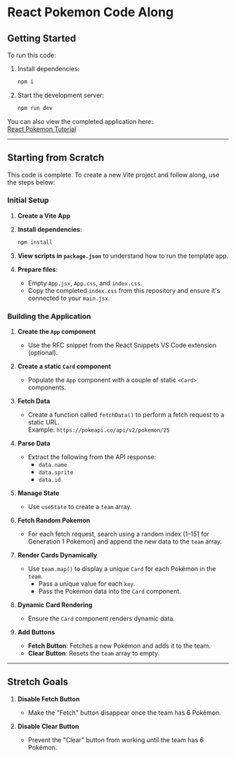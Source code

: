 # React Pokemon Code Along

## Getting Started
To run this code:

1. Install dependencies:
   ```bash
   npm i
   ```

2. Start the development server:
   ```bash
   npm run dev
   ```

You can also view the completed application here:  
[React Pokemon Tutorial](https://react-pokemon-tutorial.netlify.app/)

---

## Starting from Scratch
This code is complete. To create a new Vite project and follow along, use the steps below:

### Initial Setup
1. **Create a Vite App**  
2. **Install dependencies**:
   ```bash
   npm install
   ```
3. **View scripts in `package.json`** to understand how to run the template app.

4. **Prepare files**:
   - Empty `App.jsx`, `App.css`, and `index.css`.
   - Copy the completed `index.css` from this repository and ensure it's connected to your `main.jsx`.

### Building the Application
1. **Create the `App` component**  
   - Use the RFC snippet from the React Snippets VS Code extension (optional).

2. **Create a static `Card` component**  
   - Populate the `App` component with a couple of static `<Card>` components.

3. **Fetch Data**  
   - Create a function called `fetchData()` to perform a fetch request to a static URL.  
     Example: `https://pokeapi.co/api/v2/pokemon/25`

4. **Parse Data**  
   - Extract the following from the API response:
     - `data.name`
     - `data.sprite`
     - `data.id`

5. **Manage State**  
   - Use `useState` to create a `team` array.

6. **Fetch Random Pokemon**  
   - For each fetch request, search using a random index (1–151 for Generation 1 Pokémon) and append the new data to the `team` array.

7. **Render Cards Dynamically**  
   - Use `team.map()` to display a unique `Card` for each Pokémon in the `team`.  
     - Pass a unique value for each `key`.  
     - Pass the Pokémon data into the `Card` component.

8. **Dynamic Card Rendering**  
   - Ensure the `Card` component renders dynamic data.

9. **Add Buttons**  
   - **Fetch Button**: Fetches a new Pokémon and adds it to the team.  
   - **Clear Button**: Resets the `team` array to empty.

---

## Stretch Goals
1. **Disable Fetch Button**  
   - Make the "Fetch" button disappear once the team has 6 Pokémon.

2. **Disable Clear Button**  
   - Prevent the "Clear" button from working until the team has 6 Pokémon.